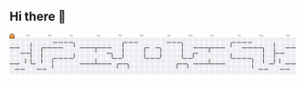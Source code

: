## Hi there 👋
<picture>
  <source media="(prefers-color-scheme: dark)" srcset="https://raw.githubusercontent.com/MOZKI/MOZKI/output/pacman-contribution-graph-dark.svg">
  <source media="(prefers-color-scheme: light)" srcset="https://raw.githubusercontent.com/MOZKI/MOZKI/output/pacman-contribution-graph.svg">
  <img alt="pacman contribution graph" src="https://raw.githubusercontent.com/MOZKI/MOZKI/output/pacman-contribution-graph.svg">
</picture>

###
<!--
**MOZKI/MOZKI** is a ✨ _special_ ✨ repository because its `README.md` (this file) appears on your GitHub profile.

Here are some ideas to get you started:

- 🔭 I’m currently working on ...
- 🌱 I’m currently learning ...
- 👯 I’m looking to collaborate on ...
- 🤔 I’m looking for help with ...
- 💬 Ask me about ...
- 📫 How to reach me: ...
- 😄 Pronouns: ...
- ⚡ Fun fact: ...
-->
